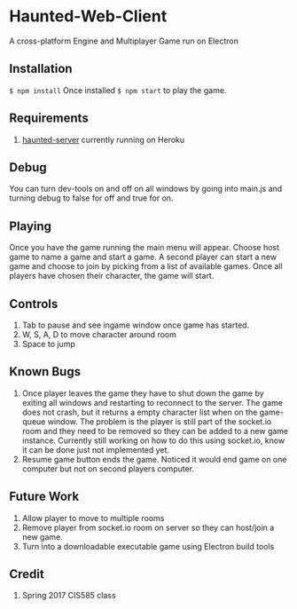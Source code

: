 # Haunted-Web-Client
A cross-platform Engine and Multiplayer Game run on Electron

## Installation
```$ npm install```
Once installed
```$ npm start``` to play the game.

## Requirements
1. [haunted-server](https://github.com/CIS585S17/haunted-server/tree/v1.0) currently running on Heroku

## Debug
You can turn dev-tools on and off on all windows by going into main.js and turning debug to false for off and true for on.

## Playing
Once you have the game running the main menu will appear. Choose host game to name a game and start a game.
A second player can start a new game and choose to join by picking from a list of available games. Once all players
have chosen their character, the game will start.

## Controls
1. Tab to pause and see ingame window once game has started.
2. W, S, A, D to move character around room
3. Space to jump

## Known Bugs
1. Once player leaves the game they have to shut down the game by exiting all windows and restarting to reconnect to the server. The game does not crash, but it returns
   a empty character list when on the game-queue window. The problem is the player is still part of the socket.io room and they need to be removed so they can be added to a new game instance.
   Currently still working on how to do this using socket.io, know it can be done just not implemented yet.
2. Resume game button ends the game. Noticed it would end game on one computer but not on second players computer. 

## Future Work
1. Allow player to move to multiple rooms
2. Remove player from socket.io room on server so they can host/join a new game.
3. Turn into a downloadable executable game using Electron build tools

## Credit
1. Spring 2017 CIS585 class
